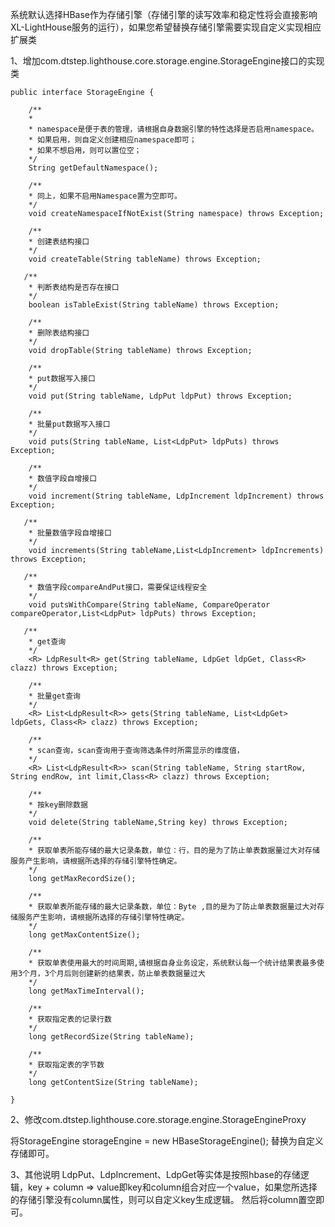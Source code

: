 系统默认选择HBase作为存储引擎（存储引擎的读写效率和稳定性将会直接影响XL-LightHouse服务的运行），如果您希望替换存储引擎需要实现自定义实现相应扩展类

1、增加com.dtstep.lighthouse.core.storage.engine.StorageEngine接口的实现类

```
public interface StorageEngine {

    /**
    *
    * namespace是便于表的管理，请根据自身数据引擎的特性选择是否启用namespace。
    * 如果启用，则自定义创建相应namespace即可；
    * 如果不想启用，则可以置位空；
    */
    String getDefaultNamespace();

    /**
    * 同上，如果不启用Namespace置为空即可。
    */
    void createNamespaceIfNotExist(String namespace) throws Exception;

    /**
    * 创建表结构接口
    */
    void createTable(String tableName) throws Exception;

   /**
    * 判断表结构是否存在接口
    */
    boolean isTableExist(String tableName) throws Exception;

    /**
    * 删除表结构接口
    */
    void dropTable(String tableName) throws Exception;

    /**
    * put数据写入接口
    */
    void put(String tableName, LdpPut ldpPut) throws Exception;

    /**
    * 批量put数据写入接口
    */
    void puts(String tableName, List<LdpPut> ldpPuts) throws Exception;

    /**
    * 数值字段自增接口
    */
    void increment(String tableName, LdpIncrement ldpIncrement) throws Exception;

   /**
    * 批量数值字段自增接口
    */
    void increments(String tableName,List<LdpIncrement> ldpIncrements) throws Exception;

   /**
    * 数值字段compareAndPut接口，需要保证线程安全
    */
    void putsWithCompare(String tableName, CompareOperator compareOperator,List<LdpPut> ldpPuts) throws Exception;

   /**
    * get查询
    */
    <R> LdpResult<R> get(String tableName, LdpGet ldpGet, Class<R> clazz) throws Exception;

    /**
    * 批量get查询
    */
    <R> List<LdpResult<R>> gets(String tableName, List<LdpGet> ldpGets, Class<R> clazz) throws Exception;

    /**
    * scan查询，scan查询用于查询筛选条件时所需显示的维度值，
    */
    <R> List<LdpResult<R>> scan(String tableName, String startRow, String endRow, int limit,Class<R> clazz) throws Exception;

    /**
    * 按key删除数据
    */
    void delete(String tableName,String key) throws Exception;

    /**
    * 获取单表所能存储的最大记录条数，单位：行，目的是为了防止单表数据量过大对存储服务产生影响，请根据所选择的存储引擎特性确定。
    */
    long getMaxRecordSize();

    /**
    * 获取单表所能存储的最大记录条数，单位：Byte ,目的是为了防止单表数据量过大对存储服务产生影响，请根据所选择的存储引擎特性确定。
    */
    long getMaxContentSize();

    /**
    * 获取单表使用最大的时间周期,请根据自身业务设定，系统默认每一个统计结果表最多使用3个月，3个月后则创建新的结果表，防止单表数据量过大
    */
    long getMaxTimeInterval();

    /**
    * 获取指定表的记录行数
    */
    long getRecordSize(String tableName);

    /**
    * 获取指定表的字节数
    */
    long getContentSize(String tableName);

}
```

2、修改com.dtstep.lighthouse.core.storage.engine.StorageEngineProxy

将StorageEngine storageEngine = new HBaseStorageEngine(); 替换为自定义存储即可。

3、其他说明
LdpPut、LdpIncrement、LdpGet等实体是按照hbase的存储逻辑，key + column => value即key和column组合对应一个value，如果您所选择的存储引擎没有column属性，则可以自定义key生成逻辑。
然后将column置空即可。